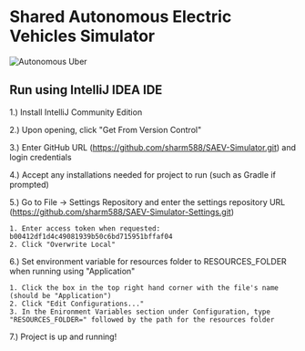 # Shared Autonomous Electric Vehicles Simulator

![Autonomous Uber](https://s.marketwatch.com/public/resources/images/MW-EV890_uberse_ZH_20160914102258.jpg)

## Run using IntelliJ IDEA IDE

1.) Install IntelliJ Community Edition

2.) Upon opening, click "Get From Version Control"

3.) Enter GitHub URL (https://github.com/sharm588/SAEV-Simulator.git) and login credentials

4.) Accept any installations needed for project to run (such as Gradle if prompted)

5.) Go to File -> Settings Repository and enter the settings repository URL (https://github.com/sharm588/SAEV-Simulator-Settings.git)
    
    1. Enter access token when requested: b00412df1d4c49081939b50c6bd715951bffaf04
    2. Click "Overwrite Local"
    
6.) Set environment variable for resources folder to RESOURCES_FOLDER when running using "Application"
   
    1. Click the box in the top right hand corner with the file's name (should be "Application")
    2. Click "Edit Configurations..."
    3. In the Enironment Variables section under Configuration, type "RESOURCES_FOLDER=" followed by the path for the resources folder

7.) Project is up and running!
